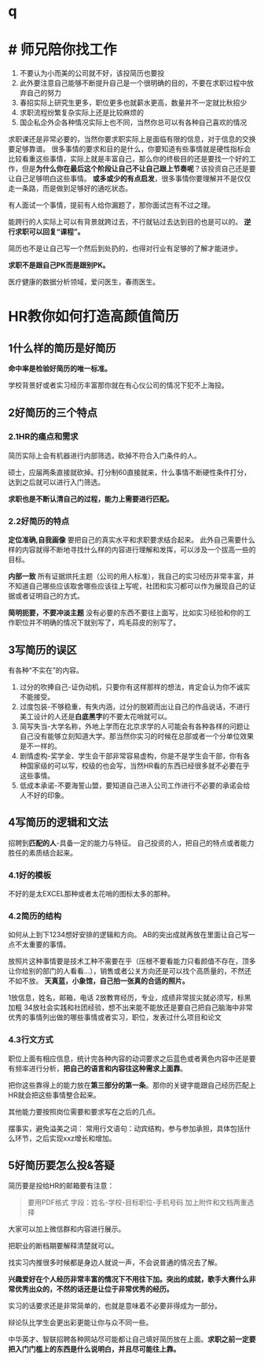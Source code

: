 # q


# # 师兄陪你找工作

1. 不要认为小而美的公司就不好，该投简历也要投
2. 此外要注意自己能够不断提升自己是一个很明确的目的，不要在求职过程中放弃自己的努力
3. 春招实际上研究生更多，职位更多也就薪水更高，数量并不一定就比秋招少
4. 求职流程纷繁复杂实际上还是比较麻烦的
5. 国企私企外企各种情况实际上也不同，当然你总可以有各种自己喜欢的情况




求职课还是非常必要的，当然你要求职实际上是面临有限的信息，对于信息的交换要足够靠谱。
很多事情的要求和目的是什么，你要知道有些事情就是硬性指标会比较看重这些事情，实际上就是丰富自己，那么你的终极目的还是要找一个好的工作，但是**为什么你在最后这个阶段让自己不让自己跟上节奏呢**？该投资自己还是要让自己足够明白这些事情。
**或多或少的有点启发**，很多事情你要理解并不是仅仅走一条路，而是做到足够好的通吃状态。


有人面试一个事情，提前有人给你漏题了，那你面试岂有不过之理。


能跨行的人实际上可以有背景就跨过去，不行就钻过去达到目的也是可以的。
**逆行求职可以回复“课程”。**


简历也不是让自己写一个然后到处扔的，也得对行业有足够的了解才能进步。



**求职不是跟自己PK而是跟别PK。**


医疗健康的数据分析领域，爱问医生，春雨医生。







# HR教你如何打造高颜值简历

## 1什么样的简历是好简历

**命中率是检验好简历的唯一标准。**

学校背景好或者实习经历丰富那你就在有心仪公司的情况下犯不上海投。



## 2好简历的三个特点


### 2.1HR的痛点和需求

简历实际上会有机器进行内部筛选，砍掉不符合入门条件的人。

硕士，应届两条直接就砍掉。打分制60直接就来，什么事情不断硬性条件打分，达到之后就可以进行入门筛选。

**求职也是不断认清自己的过程，能力上需要进行匹配。**



### 2.2好简历的特点

**定位准确,自我画像**
要把自己的真实水平和求职要求结合起来。
此外自己需要什么样的内容就得不断地寻找什么样的内容进行理解和发挥，可以涉及一个拔高一些的目标。

**内部一致**
所有证据烘托主题（公司的用人标准），我自己的实习经历非常丰富，并不知道自己哪些应该取舍哪些应该往上写呢，社团和实习都可以作为展现自己的证据或者证明自己的方式。


**简明扼要，不要冲淡主题**
没有必要的东西不要往上面写，比如实习经验和你的工作职位并不明确的情况下就别写了，鸡毛蒜皮的别写了。


## 3写简历的误区

有各种“不实在”的内容。

1. 过分的吹捧自己-证伪动机，只要你有这样那样的想法，肯定会认为你不诚实不能接受。
2. 过度包装-不够稳重，有失内涵，过分的脱颖而出让自己的作品说话，不进行美工设计的人还是**白底黑字**的不要太花哨就可以。
3. 简写失当-大学名称，外地上学而在北京求学的人可能会有各种各样的问题让自己没有能够立刻知道大学。那当然你实习的时候在总部或者一个分单位效果是不一样的。
4. 剧情虚构-奖学金、学生会干部非常容易虚构，你是不是学生会干部，你有各种国家级的可以写，校级的也会写，当然HR看的东西已经很多就不必要在乎这些事情。
5. 低成本承诺-不要海誓山盟，要知道自己进入公司工作进行不必要的承诺会给人不好的印象。



## 4写简历的逻辑和文法

招聘到**匹配的人**-具备一定的能力与特征。
自己投资的人，把自己的特点或者能力胜任的素质结合起来。

### 4.1好的模板
不好的是太EXCEL那种或者太花哨的图标太多的那种。

### 4.2简历的结构
如何从上到下1234想好安排的逻辑和方向。
AB的突出成就再放在里面让自己写一点不太重要的事情。

放照片这种事情要是技术工种不需要在乎（压根不要看能力只看颜值不存在，顶多让你给别的部门的人看看...），销售或者公关方向还是可以找个高质量的，不然还不如不放。
**天真蓝，小象馆，自己拍一张真的合适的照片。**

1放信息，姓名，邮箱，电话
2放教育经历，专业，成绩非常拔尖就必须写，标黑加粗
34放社会实践和社团经验，想不出来能不能放还是要自己把自己脑海中非常优秀的事情列出做的哪些事情或者实习，职位，发表过什么项目和论文

### 4.3行文方式

职位上面有相应信息，统计完各种内容的动词要求之后蓝色或者黄色内容中还是要有频率进行分析，**把自己的语言和内容往这种需求上面靠**。

把你这些靠得上的能力放在**第三部分的第一条**。那你的关键字能跟自己经历匹配上HR就会把这些事情整合起来。

其他能力要按照岗位需要和要求写在之后的几点。

摆事实，避免溢美之词：
常用行文语句：动宾结构，参与参加承担，具体包括什么环节，之后实现xxz增长和增加。


## 5好简历要怎么投&答疑

简历要是投给HR的邮箱要有注意：
>要用PDF格式
>字段：姓名-学校-目标职位-手机号码
>加上附件和文档两重选择

大家可以加上微信群和内容进行展示。

把职业的断档期要解释清楚就可以。

找实习内推很多时候都是身边人就说一声，不会说普通的情况去了解。

**兴趣爱好在个人经历非常丰富的情况下不用往下加。突出的成就，歌手大赛什么非常优秀出众的，不然的话还是让位于非常优秀的经历。**

实习的话要求还是非常简单的，也就是意味着不必要非得成为一部分。

辩论队比学生会更出彩更能让你与众不同一些。

中华英才、智联招聘各种网站尽可能都让自己填好简历放在上面。**求职之前一定要把入门门槛上的东西是什么说明白，并且尽可能往上靠。**






















































































































